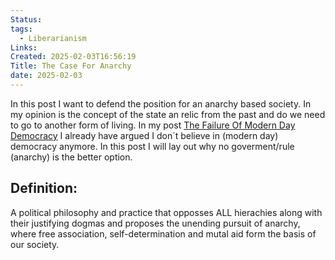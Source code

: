 ```yaml
---
Status: 
tags:
  - Liberarianism
Links: 
Created: 2025-02-03T16:56:19
Title: The Case For Anarchy
date: 2025-02-03
---
```

In this post I want to defend the position for an anarchy based society. In my opinion is the concept of the state an relic from the past and do we need to go to another form of living. In my post [The Failure Of Modern Day Democracy](https://thoughtvoyager.com/posts/posts/the-failure-of-modern-day-democracy/)
I already have argued I don´t believe in (modern day) democracy anymore. In this post I will lay out why no goverment/rule (anarchy) is the better option.
## Definition:

A political philosophy and practice that opposses ALL hierachies along with their justifying dogmas and proposes the unending pursuit of anarchy, where free association, self-determination and mutal aid form the basis of our society. 

 